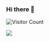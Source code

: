 ### Hi there 👋

![Visitor Count](https://profile-counter.glitch.me/{Furkan-Dursun}/count.svg)

![](https://activity-graph.herokuapp.com/graph?username=Furkan-Dursun&theme=react-dark&area=true)

<!--
**Furkan-Dursun/Furkan-Dursun** is a ✨ _special_ ✨ repository because its `README.md` (this file) appears on your GitHub profile.

Here are some ideas to get you started:

- 🔭 I’m currently working on ...
- 🌱 I’m currently learning ...
- 👯 I’m looking to collaborate on ...
- 🤔 I’m looking for help with ...
- 💬 Ask me about ...
- 📫 How to reach me: ...
- 😄 Pronouns: ...
- ⚡ Fun fact: ...
-->
